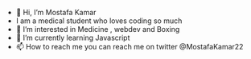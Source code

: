 - 👋 Hi, I’m Mostafa Kamar
- I am a medical student who loves coding so much
- 👀 I’m interested in Medicine , webdev and Boxing
- 🌱 I’m currently learning Javascript
- 📫 How to reach me you can reach me on twitter @MostafaKamar22

<!---
mostafakamar2308/mostafakamar2308 is a ✨ special ✨ repository because its `README.md` (this file) appears on your GitHub profile.
You can click the Preview link to take a look at your changes.
--->
